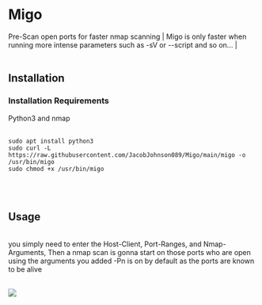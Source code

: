# Migo
Pre-Scan open ports for faster nmap scanning | Migo is only faster when running more intense parameters such as -sV or --script and so on... | 
<br/>
<br/>

## Installation

### Installation Requirements

Python3 and nmap
<br/>
<br/>

```
sudo apt install python3
sudo curl -L https://raw.githubusercontent.com/JacobJohnson089/Migo/main/migo -o /usr/bin/migo
sudo chmod +x /usr/bin/migo

```

<br/>
<br/>

## Usage
<br/>
you simply need to enter the Host-Client, Port-Ranges, and Nmap-Arguments,
 Then a nmap scan is gonna start on those ports who are open using the arguments you added -Pn is on by default as the ports are known to be alive

<br/>
<br/>


![](https://i.imgur.com/wuQw6Jo.png)

